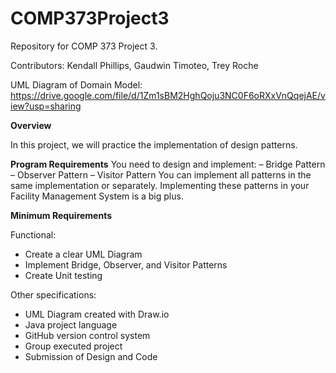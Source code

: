 # COMP373Project3
Repository for COMP 373 Project 3.

Contributors: Kendall Phillips, Gaudwin Timoteo, Trey Roche

UML Diagram of Domain Model: https://drive.google.com/file/d/1Zm1sBM2HghQoju3NC0F6oRXxVnQqejAE/view?usp=sharing

**Overview**

In this project, we will practice the implementation of design patterns.

**Program Requirements**
You need to design and implement:
– Bridge Pattern
– Observer Pattern
– Visitor Pattern
You can implement all patterns in the same implementation or separately. Implementing these patterns
in your Facility Management System is a big plus.

**Minimum Requirements**

Functional:
- Create a clear UML Diagram
- Implement Bridge, Observer, and Visitor Patterns
- Create Unit testing

Other specifications:
- UML Diagram created with Draw.io
- Java project language
- GitHub version control system
- Group executed project
- Submission of Design and Code

